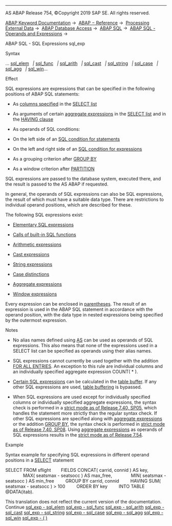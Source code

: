   

* * *

AS ABAP Release 754, ©Copyright 2019 SAP SE. All rights reserved.

[ABAP Keyword Documentation](javascript:call_link\('abenabap.htm'\)) →  [ABAP − Reference](javascript:call_link\('abenabap_reference.htm'\)) →  [Processing External Data](javascript:call_link\('abenabap_language_external_data.htm'\)) →  [ABAP Database Access](javascript:call_link\('abenabap_sql.htm'\)) →  [ABAP SQL](javascript:call_link\('abenopensql.htm'\)) →  [ABAP SQL - Operands and Expressions](javascript:call_link\('abenopen_sql_operands.htm'\)) → 

ABAP SQL - SQL Expressions sql\_exp

Syntax

... [sql\_elem](javascript:call_link\('abensql_elem.htm'\))
  *|* [sql\_func](javascript:call_link\('abensql_builtin_func.htm'\))
  *|* [sql\_arith](javascript:call_link\('abensql_arith.htm'\))
  *|* [sql\_cast](javascript:call_link\('abensql_cast.htm'\))
  *|* [sql\_string](javascript:call_link\('abensql_string.htm'\))
  *|* [sql\_case](javascript:call_link\('abensql_case.htm'\))
  *|* [sql\_agg](javascript:call_link\('abapselect_aggregate.htm'\))
  *|* [sql\_win](javascript:call_link\('abapselect_over.htm'\))...

Effect

SQL expressions are expressions that can be specified in the following positions of ABAP SQL statements:

-   As [columns specified](javascript:call_link\('abapselect_clause_col_spec.htm'\)) in the [SELECT list](javascript:call_link\('abapselect_list.htm'\))
    
-   As arguments of certain [aggregate expressions](javascript:call_link\('abapselect_aggregate.htm'\)) in the [SELECT list](javascript:call_link\('abapselect_list.htm'\)) and in the [HAVING clause](javascript:call_link\('abaphaving_clause.htm'\))
    
-   As operands of SQL conditions:
    

-   On the left side of an [SQL condition for statements](javascript:call_link\('abenwhere_logexp.htm'\))

-   On the left and right side of an [SQL condition for expressions](javascript:call_link\('abenosql_expr_logexp.htm'\))

-   As a grouping criterion after [GROUP BY](javascript:call_link\('abapgroupby_clause.htm'\))
    
-   As a window criterion after [PARTITION](javascript:call_link\('abapselect_over.htm'\))
    

SQL expressions are passed to the database system, executed there, and the result is passed to the AS ABAP if requested.

In general, the operands of SQL expressions can also be SQL expressions, the result of which must have a suitable data type. There are restrictions to individual operand positions, which are described for these.

The following SQL expressions exist:

-   [Elementary SQL expressions](javascript:call_link\('abensql_elem.htm'\))
    
-   [Calls of built-in SQL functions](javascript:call_link\('abenopen_sql_functions.htm'\))
    
-   [Arithmetic expressions](javascript:call_link\('abensql_arith.htm'\))
    
-   [Cast expressions](javascript:call_link\('abensql_cast.htm'\))
    
-   [String expressions](javascript:call_link\('abensql_string.htm'\))
    
-   [Case distinctions](javascript:call_link\('abensql_case.htm'\))
    
-   [Aggregate expressions](javascript:call_link\('abapselect_aggregate.htm'\))
    
-   [Window expressions](javascript:call_link\('abapselect_over.htm'\))
    

Every expression can be enclosed in [parentheses](javascript:call_link\('abensql_exp_parentheses.htm'\)). The result of an expression is used in the ABAP SQL statement in accordance with the operand position, with the data type in nested expressions being specified by the outermost expression.

Notes

-   No alias names defined using [AS](javascript:call_link\('abapselect_list.htm'\)) can be used as operands of SQL expressions. This also means that none of the expressions used in a SELECT list can be specified as operands using their alias names.
    
-   SQL expressions cannot currently be used together with the addition [FOR ALL ENTRIES](javascript:call_link\('abenwhere_logexp_itab.htm'\)). An exception to this rule are individual columns and an individually specified aggregate expression COUNT( \* ).
    
-   [Certain SQL expressions](javascript:call_link\('abenbuffer_expressions.htm'\)) can be calculated in the [table buffer](javascript:call_link\('abentable_buffer_glosry.htm'\) "Glossary Entry"). If any other SQL expressions are used, [table buffering](javascript:call_link\('abensap_buffering_glosry.htm'\) "Glossary Entry") is bypassed.
    
-   When SQL expressions are used except for individually specified columns or individually specified aggregate expressions, the syntax check is performed in a [strict mode as of Release 7.40, SP05](javascript:call_link\('abenopensql_strict_mode_740_sp05.htm'\)), which handles the statement more strictly than the regular syntax check. If other SQL expressions are specified along with [aggregate expressions](javascript:call_link\('abapselect_aggregate.htm'\)) or the addition [GROUP BY](javascript:call_link\('abapgroupby_clause.htm'\)), the syntax check is performed in [strict mode as of Release 7.40, SP08](javascript:call_link\('abenopensql_strict_mode_740_sp08.htm'\)). Using [aggregate expressions](javascript:call_link\('abapselect_aggregate.htm'\)) as operands of SQL expressions results in the [strict mode as of Release 7.54](javascript:call_link\('abenopensql_strict_mode_754.htm'\)).
    

Example

Syntax example for specifying SQL expressions in different operand positions in a [SELECT](javascript:call_link\('abapselect.htm'\)) statement

SELECT FROM sflight
       FIELDS CONCAT( carrid, connid ) AS key,
              MAX( seatsmax - seatsocc ) AS max\_free,
              MIN( seatsmax - seatsocc ) AS min\_free
        GROUP BY carrid, connid
        HAVING SUM( seatsmax - seatsocc ) > 100
        ORDER BY key
        INTO TABLE @DATA(itab).

This translation does not reflect the current version of the documentation.
Continue
[sql\_exp - sql\_elem](javascript:call_link\('abensql_elem.htm'\))
[sql\_exp - sql\_func](javascript:call_link\('abensql_builtin_func.htm'\))
[sql\_exp - sql\_arith](javascript:call_link\('abensql_arith.htm'\))
[sql\_exp - sql\_cast](javascript:call_link\('abensql_cast.htm'\))
[sql\_exp - sql\_string](javascript:call_link\('abensql_string.htm'\))
[sql\_exp - sql\_case](javascript:call_link\('abensql_case.htm'\))
[sql\_exp - sql\_agg](javascript:call_link\('abapselect_aggregate.htm'\))
[sql\_exp - sql\_win](javascript:call_link\('abapselect_over.htm'\))
[sql\_exp - ( )](javascript:call_link\('abensql_exp_parentheses.htm'\))